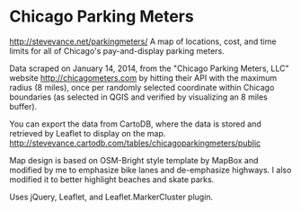 Chicago Parking Meters
======================

http://stevevance.net/parkingmeters/
A map of locations, cost, and time limits for all of Chicago's pay-and-display parking meters.

Data scraped on January 14, 2014, from the "Chicago Parking Meters, LLC" website http://chicagometers.com by hitting their API with the maximum radius (8 miles), once per randomly selected coordinate within Chicago boundaries (as selected in QGIS and verified by visualizing an 8 miles buffer). 

You can export the data from CartoDB, where the data is stored and retrieved by Leaflet to display on the map. 
http://stevevance.cartodb.com/tables/chicagoparkingmeters/public

Map design is based on OSM-Bright style template by MapBox and modified by me to emphasize bike lanes and de-emphasize highways. I also modified it to better highlight beaches and skate parks.

Uses jQuery, Leaflet, and Leaflet.MarkerCluster plugin. 
